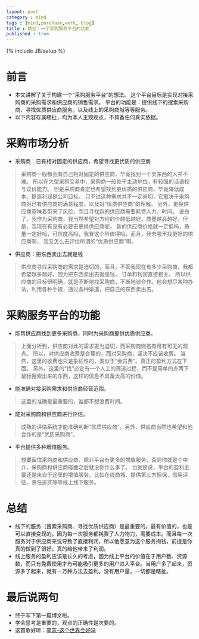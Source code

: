 ```yaml
---
layout: post
category : mind
tags : [mind,purchase,work, blog]
title : 瞎扯：一个采购服务平台的功能
published : true
---
```

{% include JB/setup %}



# 前言
- 本文讲解了关于构建一个“采购服务平台”的想法。
这个平台目标是实现对接采购商的采购需求和供应商的销售需求。
平台的功能是：提供线下的搜索采购商、寻找优质供应商服务。以及线上的采购商城等等服务。
- 以下内容存属瞎扯，均为本人主观观点，不具备任何真实依据。

# 采购市场分析

- 采购商：已有相对固定的供应商，希望寻找更优质的供应商
> 采购商一般都会有自己相对固定的供应商，毕竟找到一个卖东西的人并不难。
所以在大型采购交易中，采购商一般处于主动地位，有较强的话语权与议价能力。
但是采购商肯定也希望找到更优质的供应商，毕竟降低成本、提高利润是公司目标。
只不过这种需求并不一定迫切，它取决于采购商对已有供应商的满意程度，以及对“优质供应商”的理解。
另外，更换供应商意味着带来了风险，而且寻找新的供应商需要耗费人力、时间。
说白了，我作为采购商，我当然希望对方给的价越低越好，质量越高越好。但是，我现在有没有必要去更换供应商呢，
新的供应商价格就一定低吗，质量一定好吗，可信度高吗，我冒这个险值得吗，而且，我去哪里找更好的供应商啊，
我又怎么去评估所谓的“优质供应商”啊。

- 供应商：把东西卖出去就是钱
> 供应商寻找采购商的需求是迫切的，而且，不管我现在有多少采购商，我都希望越多越好，因为把东西卖出去就是钱，
订单和利润直接相关。
所以供应商的目标很明确，就是不断地找采购商，不断地谈合作。他会想尽各种办法，利用各种手段，通过各种渠道，把自己的东西卖出去。


# 采购服务平台的功能
- 能帮供应商找到更多采购商，同时为采购商提供优质供应商。
> 上面分析到，供应商对此的需求更为迫切，而采购商则抱有可有可无的观点。
所以，对供应商收费是合理的，而对采购商，坚决不应该收费。
当然，这里的收费也只是象征性的，类似于“会员费”。真正的盈利方式在下面。
另外，这里的“找”必定有一个人工的筛选过程，而不是简单的点两下鼠标搜索出来的东西，这样的信息不具备太高的价值。
- 能准确对接采购需求和供应商经营范围。
> 这里的准确是最重要的，谁都不想浪费时间。
- 能对采购商和供应商进行评估。
> 成熟的评估系统才能准确判断“优质供应商”。另外，供应商当然也希望和他合作的是“优质采购商”。
- 平台提供多种增值服务。
> 想要留住采购商和供应商，除非平台有更多的增值服务，否则你就是个中介，采购商和供应商碰面之后就没你什么事了。
也就是说，平台的盈利主要还是来自于这里的增值服务。比如在线商城、提供第三方担保、信用评估、责任追究等等线上线下服务。


# 总结
- 线下的服务（搜索采购商、寻找优质供应商）是最重要的，最有价值的，也是可以直接变现的。因为每一次服务都耗费了人力物力，需要成本。而且每一次服务对于供应商来说导致了直接利润，所以他愿意为这个服务掏钱，前提是你真的做到了很好，真的给他带来了利润。
- 线上服务的盈利应该是长久的考虑，因为线上平台的价值在于用户数、资源数，而只有免费使用才有可能吸引更多的用户进入平台。当用户多了起来，资源多了起来，就有一万种方法去盈利。没有用户量，一切都是瞎扯。


# 最后说两句
- 终于写下第一篇博文啦。
- 学会思考是重要的，观点的正确性是次要的。
- 这首歌好听：[李志-这个世界会好吗](http://music.163.com/#/song?id=30967310)
